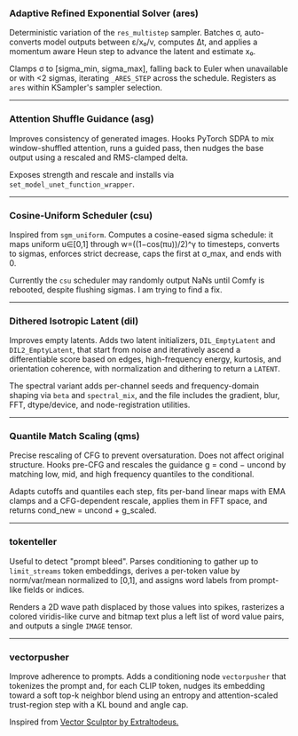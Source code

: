 

### Adaptive Refined Exponential Solver (ares)

Deterministic variation of the `res_multistep` sampler. Batches σ, auto-converts model outputs between ε/x₀/v, computes Δt, and applies a momentum aware Heun step to advance the latent and estimate x₀.

Clamps σ to [sigma_min, sigma_max], falling back to Euler when unavailable or with <2 sigmas, iterating `_ARES_STEP` across the schedule. Registers as `ares` within KSampler's sampler selection.

---

### Attention Shuffle Guidance (asg)

Improves consistency of generated images. Hooks PyTorch SDPA to mix window-shuffled attention, runs a guided pass, then nudges the base output using a rescaled and RMS-clamped delta.

Exposes strength and rescale and installs via `set_model_unet_function_wrapper`.

---

### Cosine-Uniform Scheduler (csu)

Inspired from `sgm_uniform`. Computes a cosine-eased sigma schedule: it maps uniform u∈[0,1] through w=((1−cos(πu))/2)^γ to timesteps, converts to sigmas, enforces strict decrease, caps the first at σ_max, and ends with 0.

Currently the `csu` scheduler may randomly output NaNs until Comfy is rebooted, despite flushing sigmas. I am trying to find a fix.

---

### Dithered Isotropic Latent (dil)

Improves empty latents. Adds two latent initializers, `DIL_EmptyLatent` and `DIL2_EmptyLatent`, that start from noise and iteratively ascend a differentiable score based on edges, high-frequency energy, kurtosis, and orientation coherence, with normalization and dithering to return a `LATENT`.

The spectral variant adds per-channel seeds and frequency-domain shaping via `beta` and `spectral_mix`, and the file includes the gradient, blur, FFT, dtype/device, and node-registration utilities. 

---

### Quantile Match Scaling (qms)

Precise rescaling of CFG to prevent oversaturation. Does not affect original structure. Hooks pre-CFG and rescales the guidance g = cond − uncond by matching low, mid, and high frequency quantiles to the conditional.

Adapts cutoffs and quantiles each step, fits per-band linear maps with EMA clamps and a CFG-dependent rescale, applies them in FFT space, and returns cond_new = uncond + g_scaled.

---

### tokenteller

Useful to detect "prompt bleed". Parses conditioning to gather up to `limit_streams` token embeddings, derives a per-token value by norm/var/mean normalized to [0,1], and assigns word labels from prompt-like fields or indices.

Renders a 2D wave path displaced by those values into spikes, rasterizes a colored viridis-like curve and bitmap text plus a left list of word value pairs, and outputs a single `IMAGE` tensor.

---

### vectorpusher

Improve adherence to prompts. Adds a conditioning node `vectorpusher` that tokenizes the prompt and, for each CLIP token, nudges its embedding toward a soft top-k neighbor blend using an entropy and attention-scaled trust-region step with a KL bound and angle cap.

Inspired from [Vector Sculptor by Extraltodeus.](https://github.com/Extraltodeus/Vector_Sculptor_ComfyUI)
